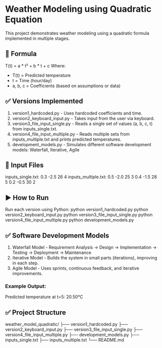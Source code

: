 # Weather Modeling using Quadratic Equation
This project demonstrates weather modeling using a quadratic formula implemented in multiple stages.
## 📌 Formula
T(t) = a * t² + b * t + c
Where:
- T(t) = Predicted temperature
- t = Time (hour/day)
- a, b, c = Coefficients (based on assumptions or data)
## ✅ Versions Implemented
1. version1_hardcoded.py - Uses hardcoded coefficients and time.
2. version2_keyboard_input.py - Takes input from the user via keyboard.
3. version3_file_input_single.py - Reads a single set of values (a, b, c, t) from inputs_single.txt.
4. version4_file_input_multiple.py - Reads multiple sets from inputs_multiple.txt and prints predicted temperatures.
5. development_models.py - Simulates different software development models: Waterfall, Iterative, Agile
## 📂 Input Files
inputs_single.txt:
0.3
-2.5
26
4
inputs_multiple.txt:
0.5 -2.0 25 3
0.4 -1.5 28 5
0.2 -0.5 30 2
## ▶️ How to Run
Run each version using Python:
python version1_hardcoded.py
python version2_keyboard_input.py
python version3_file_input_single.py
python version4_file_input_multiple.py
python development_models.py
## ✅ Software Development Models
1. Waterfall Model - Requirement Analysis → Design → Implementation → Testing → Deployment → Maintenance
2. Iterative Model - Builds the system in small parts (iterations), improving in each step.
3. Agile Model - Uses sprints, continuous feedback, and iterative improvements.
### Example Output:
Predicted temperature at t=5: 20.50°C
## ✅ Project Structure
weather_model_quadratic/
├── version1_hardcoded.py
├── version2_keyboard_input.py
├── version3_file_input_single.py
├── version4_file_input_multiple.py
├── development_models.py
├── inputs_single.txt
├── inputs_multiple.txt
└── README.md
